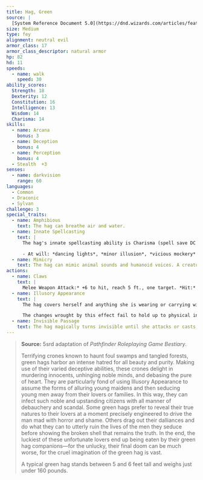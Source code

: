```yaml
---
title: Hag, Green
source: |
  [System Reference Document 5.0](https://dnd.wizards.com/articles/features/systems-reference-document-srd)
size: Medium
type: fey
alignment: neutral evil
armor_class: 17
armor_class_descriptor: natural armor
hp: 82
hd: 11
speeds:
  - name: walk
    speed: 30
ability_scores:
  Strength: 18
  Dexterity: 12
  Constitution: 16
  Intelligence: 13
  Wisdom: 14
  Charisma: 14
skills:
  - name: Arcana
    bonus: 3
  - name: Deception
    bonus: 4
  - name: Perception
    bonus: 4
  - Stealth  +3
senses:
  - name: darkvision
    range: 60
languages:
  - Common
  - Draconic
  - Sylvan
challenge: 3
special_traits:
  - name: Amphibious
    text: The hag can breathe air and water.
  - name: Innate Spellcasting
    text: |
      The hag's innate spellcasting ability is Charisma (spell save DC 12). She can innately cast the following spells, requiring no material components:

      - At will: *dancing lights*, *minor illusion*, *vicious mockery*
  - name: Mimicry
    text: The hag can mimic animal sounds and humanoid voices. A creature that hears the sounds can tell they are imitations with a successful DC 14 Wisdom (Insight) check.
actions:
  - name: Claws
    text: |
      Melee Weapon Attack:* +6 to hit, reach 5 ft., one target. *Hit:* 13 (2d8 + 4) slashing damage.
  - name: Illusory Appearance
    text: |
      The hag covers herself and anything she is wearing or carrying with a magical illusion that makes her look like another creature of her general size and humanoid shape. The illusion ends if the hag takes a bonus action to end it or if she dies.

      The changes wrought by this effect fail to hold up to physical inspection. For example, the hag could appear to have smooth skin, but someone touching her would feel her rough flesh. Otherwise, a creature must take an action to visually inspect the illusion and succeed on a DC 20 Intelligence (Investigation) check to discern that the hag is disguised.
  - name: Invisible Passage
    text: The hag magically turns invisible until she attacks or casts a spell, or until her concentration ends (as if concentrating on a spell). While invisible, she leaves no physical evidence of her passage, so she can be tracked only by magic. Any equipment she wears or carries is invisible with her.
---
```


> **Source:** 5srd adaptation of *Pathfinder Roleplaying Game Bestiary*.
>
> Terrifying crones known to haunt foul swamps and tangled forests, green hags harbor an intense hatred for all beauty and purity. Making use of their varied deceptive abilities, these crones delight in murdering innocents, unhinging noble minds, and debasing the pure of heart. They are particularly fond of using Illusory Appearance to assume the forms of alluring young maidens and then seducing young men away from their lovers or families. In this way, they can infect such noble and upstanding citizens with all manner of debauchery and scandal. Some green hags prefer to reveal their true natures to their lovers at a moment precisely engineered to drive the man mad with horror and shame. Others drag out their dalliances and do what they can to utterly ruin the lives of the men they seduce before showing the broken shell that remains the truth. In the end, the luckiest of these unfortunate lovers end up being eaten by their green hag companions—for the unlucky, their final doom can be much worse, for the cruel imagination of the green hag is vast.
>
> A typical green hag stands between 5 and 6 feet tall and weighs just under 160 pounds.

